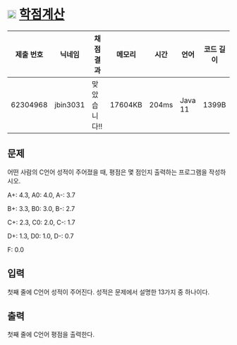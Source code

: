 # <img width="20px"  src="https://d2gd6pc034wcta.cloudfront.net/tier/1.svg" class="solvedac-tier"> [학점계산](https://www.acmicpc.net/problem/2754) 

| 제출 번호 | 닉네임 | 채점 결과 | 메모리 | 시간 | 언어 | 코드 길이 |
|---|---|---|---|---|---|---|
|62304968|jbin3031|맞았습니다!! |17604KB|204ms|Java 11|1399B|

## 문제
<p>어떤 사람의 C언어 성적이 주어졌을 때, 평점은 몇 점인지 출력하는 프로그램을 작성하시오.</p>

<p>A+: 4.3, A0: 4.0, A-: 3.7</p>

<p>B+: 3.3, B0: 3.0, B-: 2.7</p>

<p>C+: 2.3, C0: 2.0, C-: 1.7</p>

<p>D+: 1.3, D0: 1.0, D-: 0.7</p>

<p>F: 0.0</p>

## 입력
<p>첫째 줄에 C언어 성적이 주어진다. 성적은 문제에서 설명한 13가지 중 하나이다.</p>

## 출력
<p>첫째 줄에 C언어 평점을 출력한다.</p>

